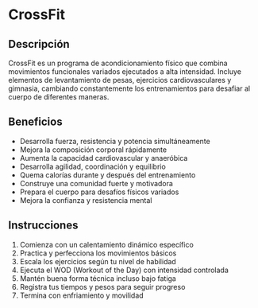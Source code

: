 # CrossFit

## Descripción

CrossFit es un programa de acondicionamiento físico que combina movimientos funcionales variados ejecutados a alta intensidad. Incluye elementos de levantamiento de pesas, ejercicios cardiovasculares y gimnasia, cambiando constantemente los entrenamientos para desafiar al cuerpo de diferentes maneras.

## Beneficios

- Desarrolla fuerza, resistencia y potencia simultáneamente
- Mejora la composición corporal rápidamente
- Aumenta la capacidad cardiovascular y anaeróbica
- Desarrolla agilidad, coordinación y equilibrio
- Quema calorías durante y después del entrenamiento
- Construye una comunidad fuerte y motivadora
- Prepara el cuerpo para desafíos físicos variados
- Mejora la confianza y resistencia mental

## Instrucciones

1. Comienza con un calentamiento dinámico específico
2. Practica y perfecciona los movimientos básicos
3. Escala los ejercicios según tu nivel de habilidad
4. Ejecuta el WOD (Workout of the Day) con intensidad controlada
5. Mantén buena forma técnica incluso bajo fatiga
6. Registra tus tiempos y pesos para seguir progreso
7. Termina con enfriamiento y movilidad
